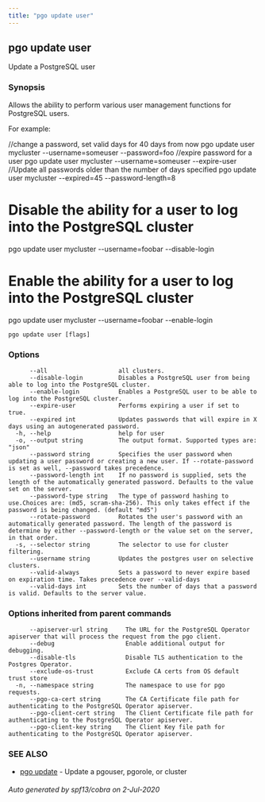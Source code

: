 ```yaml
---
title: "pgo update user"
---
```

## pgo update user

Update a PostgreSQL user

### Synopsis

Allows the ability to perform various user management functions for PostgreSQL users.

For example:

//change a password, set valid days for 40 days from now
pgo update user mycluster --username=someuser --password=foo
//expire password for a user
pgo update user mycluster --username=someuser --expire-user
//Update all passwords older than the number of days specified
pgo update user mycluster --expired=45 --password-length=8

# Disable the ability for a user to log into the PostgreSQL cluster
pgo update user mycluster --username=foobar --disable-login

# Enable the ability for a user to log into the PostgreSQL cluster
pgo update user mycluster --username=foobar --enable-login
		

```
pgo update user [flags]
```

### Options

```
      --all                    all clusters.
      --disable-login          Disables a PostgreSQL user from being able to log into the PostgreSQL cluster.
      --enable-login           Enables a PostgreSQL user to be able to log into the PostgreSQL cluster.
      --expire-user            Performs expiring a user if set to true.
      --expired int            Updates passwords that will expire in X days using an autogenerated password.
  -h, --help                   help for user
  -o, --output string          The output format. Supported types are: "json"
      --password string        Specifies the user password when updating a user password or creating a new user. If --rotate-password is set as well, --password takes precedence.
      --password-length int    If no password is supplied, sets the length of the automatically generated password. Defaults to the value set on the server.
      --password-type string   The type of password hashing to use.Choices are: (md5, scram-sha-256). This only takes effect if the password is being changed. (default "md5")
      --rotate-password        Rotates the user's password with an automatically generated password. The length of the password is determine by either --password-length or the value set on the server, in that order.
  -s, --selector string        The selector to use for cluster filtering.
      --username string        Updates the postgres user on selective clusters.
      --valid-always           Sets a password to never expire based on expiration time. Takes precedence over --valid-days
      --valid-days int         Sets the number of days that a password is valid. Defaults to the server value.
```

### Options inherited from parent commands

```
      --apiserver-url string     The URL for the PostgreSQL Operator apiserver that will process the request from the pgo client.
      --debug                    Enable additional output for debugging.
      --disable-tls              Disable TLS authentication to the Postgres Operator.
      --exclude-os-trust         Exclude CA certs from OS default trust store
  -n, --namespace string         The namespace to use for pgo requests.
      --pgo-ca-cert string       The CA Certificate file path for authenticating to the PostgreSQL Operator apiserver.
      --pgo-client-cert string   The Client Certificate file path for authenticating to the PostgreSQL Operator apiserver.
      --pgo-client-key string    The Client Key file path for authenticating to the PostgreSQL Operator apiserver.
```

### SEE ALSO

* [pgo update](/pgo-client/reference/pgo_update/)	 - Update a pgouser, pgorole, or cluster

###### Auto generated by spf13/cobra on 2-Jul-2020
